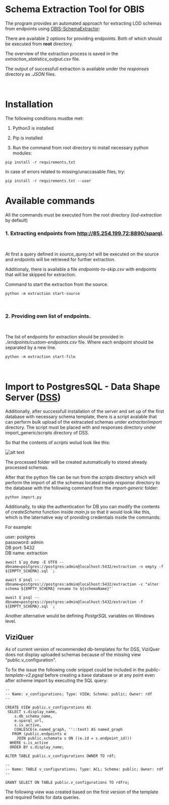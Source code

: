 # Schema Extraction Tool for OBIS

The program provides an automated approach for extracting LOD schemas from endpoints using [OBIS-SchemaExtractor](https://github.com/LUMII-Syslab/OBIS-SchemaExtractor):

There are available 2 options for providing endpoints. Both of which should be executed from **root** directory.

The overview of the extraction process is saved in the _extraction_statistics_output.csv_ file.

The output of successfull extraction is available under the _responses_ directory as _.JSON_ files.

<br>

# Installation

The following conditions mustbe met:

1. Python3 is installed

2. Pip is installed

3. Run the command from root directory to install necessary python modules:


```
pip install -r requirements.txt
```

In case of errors related to missing/unaccasable files, try:
```
pip install -r requirements.txt --user
```
# Available commands


All the commands must be executed from the root directory (_lod-extraction_ by default)

### 1. Extracting endpoints from http://85.254.199.72:8890/sparql.
<br>

At first a query defined in _source_qurey.txt_ will be executed on the source and endpoints will be retrieved for further extraction.

Additionaly, there is available a file _endpoints-to-skip.csv_ with endpoints that will be skipped for extraction.

Command to start the extraction from the source. 
```
python -m extraction start-source
```
<br>

### 2. Providing own list of endpoints.
<br>

The list of endpoints for extraction should be provided in _./endpoints/custom-endpoints.csv_ file. Where each endpoint should be separated by a new line.

```
python -m extraction start-file
```
<br>

# Import to PostgresSQL - Data Shape Server ([DSS](https://github.com/LUMII-Syslab/data-shape-server))

Additionally, after successfull installation of the server and set up of the first database with necessary schema template, there is a script avalable that can perform bulk upload of the extracated schemas under _extractor/import_ directory. The script must be placed with and responses directory under import_generic/scripts directory of DSS.

So that the contents of _scripts_ wolud look like this:

![alt text](https://github.com/igorskasminins/lod-extraction/blob/main/example.jpg?raw=true)


The processed folder will be created automatically to stored already processed schemas.

After that the python file can be run from the _scripts_ directory which will perform the import of all the schemas located inside _response_ directory to the database with the following command from the _import-generic_ folder:

```
python import.py
```

Additionally, to skip the authentication for DB you can modify the contents of _createSchema_ function inside _main.js_ so that it would look like this, which is the laternative way of providing credentials inside the commands:

For example:

user: postgres
<br>
passoword: admin
<br>
DB port: 5432
<br>
DB name: extraction
```
await $`pg_dump -E UTF8 --dbname=postgres://postgres:admin@localhost:5432/extraction -n empty -f ${EMPTY_SCHEMA}.sql `;
	
await $`psql --dbname=postgres://postgres:admin@localhost:5432/extraction -c "alter schema ${EMPTY_SCHEMA} rename to ${schemaName}"`

await $`psql --dbname=postgres://postgres:admin@localhost:5432/extraction -f ${EMPTY_SCHEMA}.sql `;
```

Another alternative would be defining _PostgrSQL_ variables on Windows level.


## ViziQuer

As of current version of recommended db-templates for for DSS, ViziQuer does not display uploaded schemas because of the missing view "public.v_configuration".

To fix the issue the following code snippet could be included in the _public-template-v2.pgsql_ before creating a base database or at any point even after scheme import by executing the SQL query:

```
--
-- Name: v_configurations; Type: VIEW; Schema: public; Owner: rdf
--

CREATE VIEW public.v_configurations AS
 SELECT s.display_name,
    s.db_schema_name,
    e.sparql_url,
    s.is_active,
    COALESCE(e.named_graph, ''::text) AS named_graph
   FROM (public.endpoints e
     JOIN public.schemata s ON ((e.id = s.endpoint_id)))
  WHERE s.is_active
  ORDER BY s.display_name;

ALTER TABLE public.v_configurations OWNER TO rdf;

--
-- Name: TABLE v_configurations; Type: ACL; Schema: public; Owner: rdf
--

GRANT SELECT ON TABLE public.v_configurations TO rdfro;
```

The following view was created based on the first version of the template and required fields for data queries.